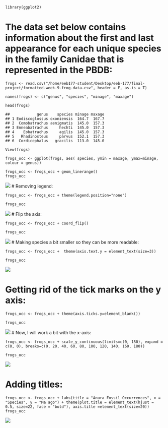     library(ggplot2)

The data set below contains information about the first and last appearance for each unique species in the family Canidae that is represented in the PBDB:
==========================================================================================================================================================

    frogs <- read.csv("/home/eeb177-student/Desktop/eeb-177/final-project/formatted-week-9-frog-data.csv", header = F, as.is = T)

    names(frogs) <- c("genus", "species", "minage", "maxage")

    head(frogs)

    ##            genus    species minage maxage
    ## 1 Eodiscoglossus oxoniensis  164.7  167.7
    ## 2  Comobatrachus aenigmatis  145.0  157.3
    ## 3 Enneabatrachus     hechti  145.0  157.3
    ## 4    Eobatrachus     agilis  145.0  157.3
    ## 5   Rhadinosteus     parvus  152.1  157.3
    ## 6  Cordicephalus   gracilis  113.0  145.0

    View(frogs)

    frogs_occ <- ggplot(frogs, aes( species, ymin = maxage, ymax=minage, colour = genus))

    frogs_occ <- frogs_occ + geom_linerange()
    frogs_occ

![](final-project-ggplots-anura-occ_files/figure-markdown_strict/unnamed-chunk-5-1.png)
\# Removing legend:

    frogs_occ <- frogs_occ + theme(legend.position="none")

    frogs_occ

![](final-project-ggplots-anura-occ_files/figure-markdown_strict/unnamed-chunk-6-1.png)
\# Flip the axis:

    frogs_occ <- frogs_occ + coord_flip()

    frogs_occ

![](final-project-ggplots-anura-occ_files/figure-markdown_strict/unnamed-chunk-7-1.png)
\# Making species a bit smaller so they can be more readable:

    frogs_occ <- frogs_occ +  theme(axis.text.y = element_text(size=3))

    frogs_occ

![](final-project-ggplots-anura-occ_files/figure-markdown_strict/unnamed-chunk-8-1.png)

Getting rid of the tick marks on the y axis:
============================================

    frogs_occ <- frogs_occ + theme(axis.ticks.y=element_blank())

    frogs_occ

![](final-project-ggplots-anura-occ_files/figure-markdown_strict/unnamed-chunk-9-1.png)
\# Now, I will work a bit with the x-axis:

    frogs_occ <- frogs_occ + scale_y_continuous(limits=c(0, 180), expand = c(0, 0), breaks=c(0, 20, 40, 60, 80, 100, 120, 140, 160, 180))

    frogs_occ

![](final-project-ggplots-anura-occ_files/figure-markdown_strict/unnamed-chunk-10-1.png)

Adding titles:
==============

    frogs_occ <- frogs_occ + labs(title = "Anura Fossil Occurrences", x = "Species", y = "Ma ago") + theme(plot.title = element_text(hjust = 0.5, size=22, face = "bold"), axis.title =element_text(size=20))
    frogs_occ

![](final-project-ggplots-anura-occ_files/figure-markdown_strict/unnamed-chunk-11-1.png)
